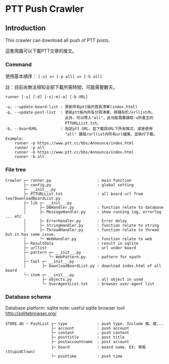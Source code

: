 # PTT Push Crawler
## Introduction

This crawler can download all push of PTT posts. 

這隻爬蟲可以下載PTT文章的推文。


### Command
使用基本順序：
        ``` [-u] => [-p all] => [-b all] ```

註：目前尚無法得知全部下載所需時間，可能需要數天。

```
runner [-u] [-d] [-s|-m|-a] [-b URL]

-u, --update-board-list : 更新所有ptt版的首頁清單(index.html)
-p, --update-post-list  : 更新ptt版內所有分頁清單，將儲存於/urllist內，
                          此外，可以帶入"all"，此功能需要讀取-u所產生的
                          PTTURLList.txt。
-b, --boardURL          : 指定ptt URL，並下載該URL下所有推文，或是使用
                          "all" 讀取/urllist內所有url檔案，並執行下載。
Example:
    runner -p https://www.ptt.cc/bbs/Announce/index.html
    runner -p all
    runner -b https://www.ptt.cc/bbs/Announce/index.html
    runner -b all
```

### File tree
```
Crawler ┬─ runner.py                    : main function
        ├─ config.py                    : global setting
        ├─ __init__.py
        ├─ PTTURLList.txt               : all board url from too/DownloadBoardList.py                  
        ├─ lib ┬─ __init__.py  
        │      ├─ DBHandler.py          : function relate to database
        │      ├─ MessageHandler.py     : show running log, errorlog ... etc
        │      ├─ ErrorHandler.py       : Error delay
        │      ├─ StringHandler.py      : function relate to string
        │      ├─ ThreadHandler.py      : function relate to thread but it has some issue.
        │      └─ WebHandler.py         : function relate to web 
        ├─ ResultData                   : result in sqlite
        ├─ urllist                      : url under board
        ├─ pattern ┬─ __init__.py  
        │          └─ WebPattern.py     : pattern for xpath
        ├─ tool ┬─ __init__.py  
        │       ├─ DownloadBoardList.py : download index.html of all board
        └─ item ┬─ __init__.py   
                ├─ objects.py           : all object in used
                └─ UserAgentList.txt    : browser user-agent list
```

### Database schema
Database platform: sqlite
note: useful sqlite browser tool http://sqlitebrowser.org/
```
STORE.db ─ PushList ┬─ type             : push type. Include 推、噓...
                    ├─ account          : push account
                    ├─ content          : push content
                    ├─ posttitle        : post title
                    ├─ postaccountname  : post account
                    ├─ board            : board name. EX: 笨板(StupidClown)
                    └─ pushtime         : push time
```



